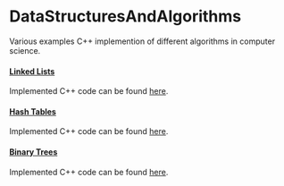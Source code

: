 # DataStructuresAndAlgorithms
Various examples C++ implemention of different algorithms in computer science.

#### [Linked Lists](https://en.wikipedia.org/wiki/Linked_list)
Implemented C++ code can be found [here](LinkedLists.cpp).

#### [Hash Tables](https://en.wikipedia.org/wiki/Hash_table)
Implemented C++ code can be found [here](HashTables.cpp).

#### [Binary Trees](https://en.wikipedia.org/wiki/Binary_tree)
Implemented C++ code can be found [here](BinaryTrees.cpp).
